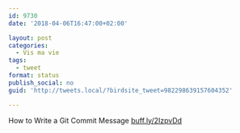 ```yaml
---
id: 9730
date: '2018-04-06T16:47:00+02:00'

layout: post
categories:
  - Vis ma vie
tags:
  - tweet
format: status
publish_social: no
guid: 'http://tweets.local/?birdsite_tweet=982298639157604352'

---
```


How to Write a Git Commit Message [buff.ly/2IzpvDd](https://buff.ly/2IzpvDd)
